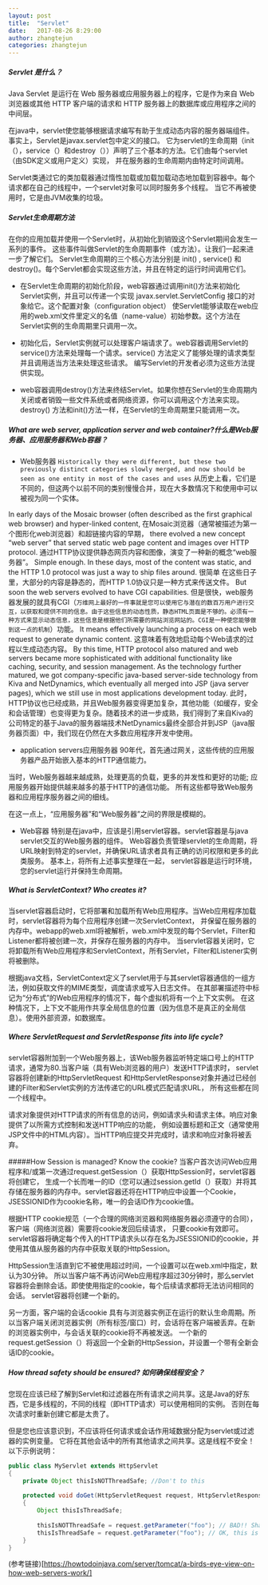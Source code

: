 ```yaml
---
layout: post
title:  "Servlet"
date:   2017-08-26 8:29:00
author: zhangtejun
categories: zhangtejun
---
```

##### Servlet 是什么？
Java Servlet 是运行在 Web 服务器或应用服务器上的程序，它是作为来自 Web 浏览器或其他 HTTP 客户端的请求和 HTTP
服务器上的数据库或应用程序之间的中间层。

在java中，servlet使您能够根据请求编写有助于生成动态内容的服务器端组件。事实上，Servlet是javax.servlet包中定义的接口。
它为servlet的生命周期（init（），service（）和destroy（））声明了三个基本的方法。它们由每个servlet（由SDK定义或用户定义）实现，
并在服务器的生命周期内由特定时间调用。

Servlet类通过它的类加载器通过惰性加载或加载加载动态地加载到容器中。每个请求都在自己的线程中，一个servlet对象可以同时服务多个线程。
当它不再被使用时，它是由JVM收集的垃圾。
##### Servlet生命周期方法
在你的应用加载并使用一个Servlet时，从初始化到销毁这个Servlet期间会发生一系列的事件。
这些事件叫做Servlet的生命周期事件（或方法）。让我们一起来进一步了解它们。
Servlet生命周期的三个核心方法分别是 init() , service() 和 destroy()。每个Servlet都会实现这些方法，并且在特定的运行时间调用它们。
* 在Servlet生命周期的初始化阶段，web容器通过调用init()方法来初始化Servlet实例，并且可以传递一个实现 javax.servlet.ServletConfig 接口的对象给它。这个配置对象（configuration object）
使Servlet能够读取在web应用的web.xml文件里定义的名值（name-value）初始参数。这个方法在Servlet实例的生命周期里只调用一次。

* 初始化后，Servlet实例就可以处理客户端请求了。web容器调用Servlet的service()方法来处理每一个请求。service() 方法定义了能够处理的请求类型并且调用适当方法来处理这些请求。
编写Servlet的开发者必须为这些方法提供实现。

* web容器调用destroy()方法来终结Servlet。如果你想在Servlet的生命周期内关闭或者销毁一些文件系统或者网络资源，你可以调用这个方法来实现。
destroy() 方法和init()方法一样，在Servlet的生命周期里只能调用一次。

##### What are web server, application server and web container?什么是Web服务器、应用服务器和Web容器？
* Web服务器
`Historically they were different, but these two previously distinct categories slowly merged, and now should be seen as one entity in most of the cases and uses`
从历史上看，它们是不同的，但这两个以前不同的类别慢慢合并，现在大多数情况下和使用中可以被视为同一个实体。

In early days of the Mosaic browser (often described as the first graphical web browser) and hyper-linked content,
在Mosaic浏览器（通常被描述为第一个图形化web浏览器）和超链接内容的早期，
there evolved a new concept “web server” that served static web page content and images over HTTP protocol. 
通过HTTP协议提供静态网页内容和图像，演变了一种新的概念“web服务器”。
Simple enough. In these days, most of the content was static, and the HTTP 1.0 protocol was just a way to ship files around.
很简单 在这些日子里，大部分的内容是静态的，而HTTP 1.0协议只是一种方式来传送文件。
But soon the web servers evolved to have CGI capabilities. 
但是很快，web服务器发展的就具有CGI（`万维网上最好的一件事就是您可以使用它与潜在的数百万用户进行交互，以获取和提供不同的信息。由于这些信息的动态性质，静态HTML页面是不够的。必须有一种方式来显示动态信息，这些信息是根据他们所需要的网站浏览网站的。CGI是一种使您能够做到这一点的机制`）功能。
It means effectively launching a process on each web request to generate dynamic content. 
这意味着有效地启动每个Web请求的过程以生成动态内容。
By this time, HTTP protocol also matured and web servers became more sophisticated with additional functionality like caching, security, and session management. As the technology further matured, we got company-specific java-based server-side technology from Kiva and NetDynamics, which eventually all merged into JSP (java server pages), which we still use in most applications development today.
此时，HTTP协议也已经成熟，并且Web服务器变得更加复杂，其他功能（如缓存，安全和会话管理）也变得更为复杂。随着技术的进一步成熟，我们得到了来自Kiva的公司特定的基于Java的服务器端技术NetDynamics最终全部合并到JSP（java服务器页面）中，我们现在仍然在大多数应用程序开发中使用。

* application servers应用服务器
90年代，首先通过网关，这些传统的应用服务器产品开始嵌入基本的HTTP通信能力。

当时，Web服务器越来越成熟，处理更高的负载，更多的并发性和更好的功能; 应用服务器开始提供越来越多的基于HTTP的通信功能。
所有这些都导致Web服务器和应用程序服务器之间的细线。

在这一点上，“应用服务器”和“Web服务器”之间的界限是模糊的。

* Web容器
特别是在java中，应该是引用servlet容器。servlet容器是与java servlet交互的Web服务器的组件。
Web容器负责管理servlet的生命周期，将URL映射到特定的servlet，并确保URL请求者具有正确的访问权限和更多的此类服务。
基本上，将所有上述事实整理在一起， servlet容器是运行时环境，您的servlet运行并保持生命周期。

##### What is ServletContext? Who creates it?
当servlet容器启动时，它将部署和加载所有Web应用程序。当Web应用程序加载时，servlet容器将为每个应用程序创建一次ServletContext，
并保留在服务器的内存中。webapp的web.xml将被解析，web.xml中发现的每个Servlet，Filter和Listener都将被创建一次，并保存在服务器的内存中。
当servlet容器关闭时，它将卸载所有Web应用程序和ServletContext，所有Servlet，Filter和Listener实例将被删除。

根据java文档，ServletContext定义了servlet用于与其servlet容器通信的一组方法，例如获取文件的MIME类型，调度请求或写入日志文件。
在其部署描述符中标记为“分布式”的Web应用程序的情况下，每个虚拟机将有一个上下文实例。
在这种情况下，上下文不能用作共享全局信息的位置（因为信息不是真正的全局信息）。使用外部资源，如数据库。

##### Where ServletRequest and ServletResponse fits into life cycle?
servlet容器附加到一个Web服务器上，该Web服务器监听特定端口号上的HTTP请求，通常为80.当客户端（具有Web浏览器的用户）发送HTTP请求时，
servlet容器将创建新的HttpServletRequest 和HttpServletResponse对象并通过已经创建的Filter和Servlet实例的方法传递它的URL模式匹配请求URL，
所有这些都在同一个线程中。

请求对象提供对HTTP请求的所有信息的访问，例如请求头和请求主体。响应对象提供了以所需方式控制和发送HTTP响应的功能，
例如设置标题和正文（通常使用JSP文件中的HTML内容）。当HTTP响应提交并完成时，请求和响应对象将被丢弃。

#####How Session is managed? Know the cookie?
当客户首次访问Web应用程序和/或第一次通过request.getSession（）获取HttpSession时，servlet容器将创建它，
生成一个长而唯一的ID（您可以通过session.getId（）获取）并将其存储在服务器的内存中。servlet容器还将在HTTP响应中设置一个Cookie，
JSESSIONID作为cookie名称，唯一的会话ID作为cookie值。

根据HTTP cookie规范（一个合理的网络浏览器和网络服务器必须遵守的合同），客户端（网络浏览器）需要将cookie发回后续请求，
只要cookie有效即可。servlet容器将确定每个传入的HTTP请求头以存在名为JSESSIONID的cookie，并使用其值从服务器的内存中获取关联的HttpSession。

HttpSession生活直到它不被使用超过时间，一个设置可以在web.xml中指定，默认为30分钟。
所以当客户端不再访问Web应用程序超过30分钟时，那么servlet容器将会删除会话。即使使用指定的cookie，每个后续请求都将无法访问相同的会话。
servlet容器将创建一个新的。

另一方面，客户端的会话cookie 具有与浏览器实例正在运行的默认生命周期。所以当客户端关闭浏览器实例（所有标签/窗口）时，会话将在客户端被丢弃。在新的浏览器实例中，与会话关联的cookie将不再被发送。
一个新的request.getSession（）将返回一个全新的HttpSession，并设置一个带有全新会话ID的cookie。

##### How thread safety should be ensured?    如何确保线程安全？
您现在应该已经了解到Servlet和过滤器在所有请求之间共享。这是Java的好东西，它是多线程的，不同的线程（即HTTP请求）可以使用相同的实例。
否则在每次请求时重新创建它都是太贵了。

但是您也应该意识到，不应该将任何请求或会话作用域数据分配为servlet或过滤器的实例变量。
它将在其他会话中的所有其他请求之间共享。这是线程不安全！以下示例说明：
```java
public class MyServlet extends HttpServlet
{
    private Object thisIsNOTThreadSafe; //Don't to this
 
    protected void doGet(HttpServletRequest request, HttpServletResponse response) throws ServletException, IOException
    {
        Object thisIsThreadSafe;
 
        thisIsNOTThreadSafe = request.getParameter("foo"); // BAD!! Shared among all requests!
        thisIsThreadSafe = request.getParameter("foo"); // OK, this is thread safe.
    }
}
```
(参考链接)[https://howtodoinjava.com/server/tomcat/a-birds-eye-view-on-how-web-servers-work/]
